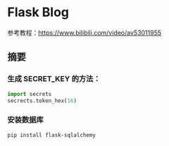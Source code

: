 # Flask Blog

参考教程：https://www.bilibili.com/video/av53011955

## 摘要

### 生成 SECRET_KEY 的方法：

```python
import secrets
secrects.token_hex(16)
```

### 安装数据库

```bash
pip install flask-sqlalchemy
```

